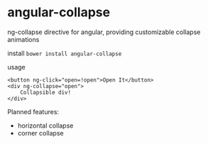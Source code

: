 # angular-collapse
ng-collapse directive for angular, providing customizable collapse animations

install
`bower install angular-collapse`

usage
```
<button ng-click="open=!open">Open It</button>
<div ng-collapse="open">
    Collapsible div!
</div>
```

Planned features:
* horizontal collapse
* corner collapse
